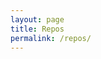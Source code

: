 ```yaml
---
layout: page
title: Repos
permalink: /repos/
---
```

<div id="w">
   <div id="orgdata"></div>
    <div id="ghapidata"></div>
  </div>
  <script src='https://cdnjs.cloudflare.com/ajax/libs/jquery/2.1.3/jquery.min.js'></script>
  <script>
  $(function(){
  $(window).load(function(e){
    e.preventDefault();
    
    var username = 'nikhilnayak98';
    var requri   = 'https://api.github.com/users/'+username;
    var repouri  = 'https://api.github.com/users/'+username+'/repos';
    
    requestJSON(requri, function(json) {
      if(json.message == "Not Found" || username == '') {
        $('#ghapidata').html("<h2>No User Info Found</h2>");
      }
      
      else {
        // user data
        var fullname   = json.name;
        var username   = json.login;
        var profileurl = json.html_url;
        
        if(fullname == undefined) { fullname = username; }
	
	$.getJSON("https://api.github.com/users/nikhilnayak98/orgs", function(result){
        var orghtml = '';
            $.each(result, function(i, field){
                orghtml = orghtml + '<div class="chip"><img src="' + field.avatar_url + '" height="50px" width="50px">' + field.login + '</div>';
            });
            $('#orgdata').html(orghtml);
        });
        
        var outhtml = '<h2>'+' <span>@<a href="'+profileurl+'" target="_blank">'+username+'</a></span></h2>';
       
        outhtml = outhtml + '<div>';
        
        var repositories;
        $.getJSON(repouri, function(json){
          repositories = json;   
          outputPageContent();                
        });          
        
        function outputPageContent() {
          if(repositories.length == 0) { outhtml = outhtml + '<p>No repos!</p></div>'; }
          else {
            outhtml = outhtml + '<p></p> <ul>';
            $.each(repositories, function(index) {
              var stafork=repositories[index].fork?'<svg aria-hidden="true" class="octicon octicon-repo-forked" height="16" version="1.1" viewBox="0 0 10 16" width="10"><path fill-rule="evenodd" d="M8 1a1.993 1.993 0 0 0-1 3.72V6L5 8 3 6V4.72A1.993 1.993 0 0 0 2 1a1.993 1.993 0 0 0-1 3.72V6.5l3 3v1.78A1.993 1.993 0 0 0 5 15a1.993 1.993 0 0 0 1-3.72V9.5l3-3V4.72A1.993 1.993 0 0 0 8 1zM2 4.2C1.34 4.2.8 3.65.8 3c0-.65.55-1.2 1.2-1.2.65 0 1.2.55 1.2 1.2 0 .65-.55 1.2-1.2 1.2zm3 10c-.66 0-1.2-.55-1.2-1.2 0-.65.55-1.2 1.2-1.2.65 0 1.2.55 1.2 1.2 0 .65-.55 1.2-1.2 1.2zm3-10c-.66 0-1.2-.55-1.2-1.2 0-.65.55-1.2 1.2-1.2.65 0 1.2.55 1.2 1.2 0 .65-.55 1.2-1.2 1.2z"></path></svg>':'';
	      var desc=repositories[index].description;
              if(desc==null){ desc="No Description Available"; }
             outhtml = outhtml + '<li><div class="row"> <div class="col s12 m12"> <div class="card"> <div class="card-content black-text"> <span class="card-title"><b>'+repositories[index].name+'</b></span> <p>'+desc+'</p> </div> <div class="card-action"> <a href="'+repositories[index].html_url+'">VIEW ON GITHUB</a> <span style="float:right;">'+stafork+'</span> </div> </div> </div> </div>'+'</li>';
	      localStorage.setItem(repositories[index].name, repositories[index].html_url);
            });
	    outhtml = outhtml + '</ul></div>'; 
          }
          $('#ghapidata').html(outhtml);
        } // end outputPageContent()
      } // end else statement
    }); // end requestJSON Ajax call
  }); // end onpageload event handler
  
  function requestJSON(url, callback) {
    $.ajax({
      url: url,
      complete: function(xhr) {
        callback.call(null, xhr.responseJSON);
      }
    });
  }
});
  </script>
